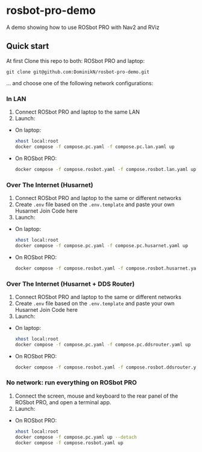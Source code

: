 # rosbot-pro-demo

A demo showing how to use ROSbot PRO with Nav2 and RViz

## Quick start

At first Clone this repo to both: ROSbot PRO and laptop:

```
git clone git@github.com:DominikN/rosbot-pro-demo.git
```

... and choose one of the following network configurations:

### In LAN

1. Connect ROSbot PRO and laptop to the same LAN
2. Launch:

  - On laptop:
    
    ```bash
    xhost local:root
    docker compose -f compose.pc.yaml -f compose.pc.lan.yaml up
    ```

  - On ROSbot PRO:

    ```bash
    docker compose -f compose.rosbot.yaml -f compose.rosbot.lan.yaml up
    ```

### Over The Internet (Husarnet)

1. Connect ROSbot PRO and laptop to the same or different networks
2. Create `.env` file based on the `.env.template` and paste your own Husarnet Join Code here
3. Launch:

  - On laptop:
    
    ```bash
    xhost local:root
    docker compose -f compose.pc.yaml -f compose.pc.husarnet.yaml up
    ```

  - On ROSbot PRO:

    ```bash
    docker compose -f compose.rosbot.yaml -f compose.rosbot.husarnet.yaml up
    ```

### Over The Internet (Husarnet + DDS Router)

1. Connect ROSbot PRO and laptop to the same or different networks
2. Create `.env` file based on the `.env.template` and paste your own Husarnet Join Code here
3. Launch:

  - On laptop:
    
    ```bash
    xhost local:root
    docker compose -f compose.pc.yaml -f compose.pc.ddsrouter.yaml up
    ```

  - On ROSbot PRO:

    ```bash
    docker compose -f compose.rosbot.yaml -f compose.rosbot.ddsrouter.yaml up
    ```

### No network: run everything on ROSbot PRO

1. Connect the screen, mouse and keyboard to the rear panel of the ROSbot PRO, and open a terminal app.
2. Launch:

  - On ROSbot PRO:

    ```bash
    xhost local:root
    docker compose -f compose.pc.yaml up --detach
    docker compose -f compose.rosbot.yaml up
    ```